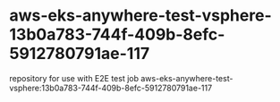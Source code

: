 # aws-eks-anywhere-test-vsphere-13b0a783-744f-409b-8efc-5912780791ae-117
repository for use with E2E test job aws-eks-anywhere-test-vsphere:13b0a783-744f-409b-8efc-5912780791ae-117
